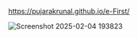  https://pujarakrunal.github.io/e-First/


 ![Screenshot 2025-02-04 193823](https://github.com/user-attachments/assets/35db0e0b-80c2-44d6-bf24-77e12c683a20)
